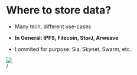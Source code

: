 # Where to store data?


<div grid="~ cols-2 gap-2" m="t-2">
<div>

- Many tech, different use-cases

- **In General: IPFS, Filecoin, StorJ, Arweave**

- I ommited for purpose: Sia, Skynet, Swarm, etc.

</div>

  <div>
    <img border="rounded" src="/anime-totoro.gif">
  </div>
</div>
<div class="absolute right-5px bottom-5px">
<SlideCurrentNo /> / <SlidesTotal />
</div>